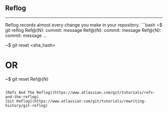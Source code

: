## Reflog
<hr>
Reflog records almost every change you make in your repository.
```bash
~$ git reflog
<sha_hash> Ref@{N}: commit: message
<sha_hash> Ref@{N}: commit: message
<sha_hash> Ref@{N}: commit: message
...

~$ git reset <sha_hash>
# OR
~$ git reset Ref@{N}
```

[Refs And The Reflog](https://www.atlassian.com/git/tutorials/refs-and-the-reflog)  
[Git Reflog](https://www.atlassian.com/git/tutorials/rewriting-history/git-reflog)

